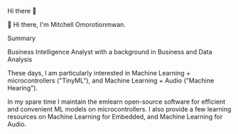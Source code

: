 Hi there 👋

👋 Hi there, I'm Mitchell Omorotionmwan.

Summary

Business Intelligence Analyst with a background in Business and Data Analysis

These days, I am particularly interested in Machine Learning + microcontrollers ("TinyML"), and Machine Learning + Audio ("Machine Hearing").

In my spare time I maintain the emlearn open-source software for efficient and convenient ML models on microcontrollers. I also provide a few learning resources on Machine Learning for Embedded, and Machine Learning for Audio.
